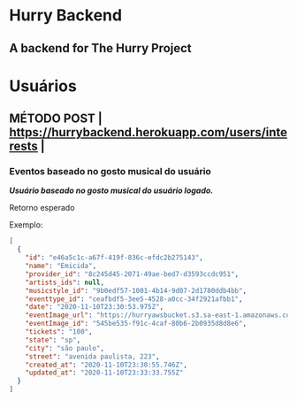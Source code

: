 # Hurry Backend
## A backend for The Hurry Project


# Usuários

## MÉTODO POST | https://hurrybackend.herokuapp.com/users/interests |
### Eventos baseado no gosto musical do usuário
***Usuário baseado no gosto musical do usuário logado.***

Retorno esperado

Exemplo: 
  
```json
[
  {
    "id": "e46a5c1c-a67f-419f-836c-efdc2b275143",
    "name": "Emicida",
    "provider_id": "8c245d45-2071-49ae-bed7-d3593ccdc951",
    "artists_ids": null,
    "musicstyle_id": "9b0edf57-1001-4b14-9d07-2d1780ddb4bb",
    "eventtype_id": "ceafbdf5-3ee5-4528-a0cc-34f2921afbb1",
    "date": "2020-11-10T23:30:53.975Z",
    "eventImage_url": "https://hurryawsbucket.s3.sa-east-1.amazonaws.com/1b3ffa8917259792d5f2c981ee7d1e27amilia.png",
    "eventImage_id": "545be535-f91c-4caf-80b6-2b0935d8d8e6",
    "tickets": "100",
    "state": "sp",
    "city": "são paulo",
    "street": "avenida paulista, 223",
    "created_at": "2020-11-10T23:30:55.746Z",
    "updated_at": "2020-11-10T23:33:33.755Z"
  }
]
```
